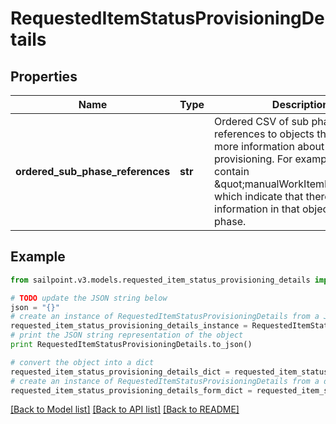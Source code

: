 # RequestedItemStatusProvisioningDetails


## Properties

Name | Type | Description | Notes
------------ | ------------- | ------------- | -------------
**ordered_sub_phase_references** | **str** | Ordered CSV of sub phase references to objects that contain more information about provisioning. For example, this can contain \&quot;manualWorkItemDetails\&quot; which indicate that there is further information in that object for this phase. | [optional] 

## Example

```python
from sailpoint.v3.models.requested_item_status_provisioning_details import RequestedItemStatusProvisioningDetails

# TODO update the JSON string below
json = "{}"
# create an instance of RequestedItemStatusProvisioningDetails from a JSON string
requested_item_status_provisioning_details_instance = RequestedItemStatusProvisioningDetails.from_json(json)
# print the JSON string representation of the object
print RequestedItemStatusProvisioningDetails.to_json()

# convert the object into a dict
requested_item_status_provisioning_details_dict = requested_item_status_provisioning_details_instance.to_dict()
# create an instance of RequestedItemStatusProvisioningDetails from a dict
requested_item_status_provisioning_details_form_dict = requested_item_status_provisioning_details.from_dict(requested_item_status_provisioning_details_dict)
```
[[Back to Model list]](../README.md#documentation-for-models) [[Back to API list]](../README.md#documentation-for-api-endpoints) [[Back to README]](../README.md)


